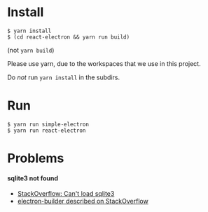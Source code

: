 # Install

```
$ yarn install
$ (cd react-electron && yarn run build)
```
(not `yarn build`)

Please use yarn, due to the workspaces that we use in this project.

Do *not* run `yarn install` in the subdirs.

# Run

```
$ yarn run simple-electron
$ yarn run react-electron
```

# Problems

#### sqlite3 not found

  * [StackOverflow: Can't load sqlite3](https://stackoverflow.com/questions/20221825/node-js-says-it-cant-load-sqlite3-module-but-does-anyway)
  * [electron-builder described on StackOverflow](https://stackoverflow.com/a/41230765)
